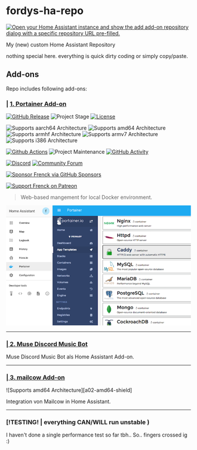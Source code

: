 # fordys-ha-repo

[![Open your Home Assistant instance and show the add add-on repository dialog with a specific repository URL pre-filled.](https://my.home-assistant.io/badges/supervisor_add_addon_repository.svg)](https://my.home-assistant.io/redirect/supervisor_add_addon_repository/?repository_url=https%3A%2F%2Fgithub.com%2Felias1731%2Ffordys-ha-repo)

My (new) custom Home Assistant Repository

nothing special here. everything is quick dirty coding or simply copy/paste.

## Add-ons

Repo includes following add-ons:

###  | [1. Portainer Add-on](./portainer)

[![GitHub Release][a01-releases-shield]][a01-releases]
![Project Stage][a01-project-stage-shield]
[![License][a01-license-shield]](./LICENSES/A01.md)

![Supports aarch64 Architecture][a01-aarch64-shield]
![Supports amd64 Architecture][a01-amd64-shield]
![Supports armhf Architecture][a01-armhf-shield]
![Supports armv7 Architecture][a01-armv7-shield]
![Supports i386 Architecture][a01-i386-shield]

[![Github Actions][a01-github-actions-shield]][a01-github-actions]
![Project Maintenance][a01-maintenance-shield]
[![GitHub Activity][a01-commits-shield]][a01-commits]

[![Discord][a01-discord-shield]][a01-discord]
[![Community Forum][a01-forum-shield]][a01-forum]

[![Sponsor Frenck via GitHub Sponsors][a01-github-sponsors-shield]][a01-github-sponsors]

[![Support Frenck on Patreon][a01-patreon-shield]][a01-patreon]

> Web-based mangement for local Docker environment.

![The Portainer Hass.io add-on](assets/portainer/screenshot.png)

---

### [| 2. Muse Discord Music Bot](./muse)

Muse Discord Music Bot als Home Assistant Add-on.

---

### [| 3. mailcow Add-on](./mailcow-addon)

![Supports amd64 Architecture][a02-amd64-shield]

Integration von Mailcow in Home Assistant.

---

### [!TESTING! | everything CAN/WILL run unstable )

I haven't done a single performance test so far tbh.. So.. fingers crossed ig :)  

<!--portainer-->

[a01-aarch64-shield]: https://img.shields.io/badge/aarch64-yes-green.svg
[a01-amd64-shield]: https://img.shields.io/badge/amd64-yes-green.svg
[a01-armhf-shield]: https://img.shields.io/badge/armhf-yes-green.svg
[a01-armv7-shield]: https://img.shields.io/badge/armv7-yes-green.svg
[a01-commits-shield]: https://img.shields.io/github/commit-activity/y/hassio-addons/addon-portainer.svg
[a01-commits]: https://github.com/hassio-addons/addon-portainer/commits/main
[a01-contributors]: https://github.com/hassio-addons/addon-portainer/graphs/contributors
[a01-discord-ha]: https://discord.gg/c5DvZ4e
[a01-discord-shield]: https://img.shields.io/discord/478094546522079232.svg
[a01-discord]: https://discord.me/hassioaddons
[a01-docs]: https://github.com/hassio-addons/addon-portainer/blob/main/portainer/DOCS.md
[a01-forum-shield]: https://img.shields.io/badge/community-forum-brightgreen.svg
[a01-forum]: https://community.home-assistant.io/t/home-assistant-community-add-on-portainer/68836?u=frenck
[a01-frenck]: https://github.com/frenck
[a01-github-actions-shield]: https://github.com/hassio-addons/addon-portainer/workflows/CI/badge.svg
[a01-github-actions]: https://github.com/hassio-addons/addon-portainer/actions
[a01-github-sponsors-shield]: https://frenck.dev/wp-content/uploads/2019/12/github_sponsor.png
[a01-github-sponsors]: https://github.com/sponsors/frenck
[a01-i386-shield]: https://img.shields.io/badge/i386-no-red.svg
[a01-issue]: https://github.com/hassio-addons/addon-portainer/issues
[a01-license-shield]: https://img.shields.io/github/license/hassio-addons/addon-portainer.svg
[a01-maintenance-shield]: https://img.shields.io/maintenance/yes/2021.svg
[a01-patreon-shield]: https://frenck.dev/wp-content/uploads/2019/12/patreon.png
[a01-patreon]: https://www.patreon.com/frenck
[a01-project-stage-shield]: https://img.shields.io/badge/project%20stage-%20!%20DEPRECATED%20%20%20!-ff0000.svg
[a01-reddit]: https://reddit.com/r/homeassistant
[a01-releases-shield]: https://img.shields.io/github/release/hassio-addons/addon-portainer.svg
[a01-releases]: https://github.com/hassio-addons/addon-portainer/releases
[a01-repository]: https://github.com/hassio-addons/repository
